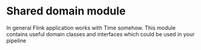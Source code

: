 # Shared domain module  

In general Flink application works with Time somehow.
This module contains useful domain classes and interfaces which could be used in your pipeline 
